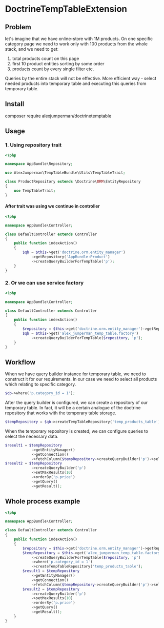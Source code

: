 # DoctrineTempTableExtension
## Problem
let's imagine that we have online-store with 1M products. On one specific category page we need to work only with 100 products from the whole stack, and we need to get:
1. total products count on this page
2. first 10 product entities sorting by some order
3. products count by every single filter etc.

Queries by the entire stack will not be effective. More efficient way - select needed products into temporary table and executing this queries from temporary table.

## Install
composer require alexjumperman/doctrinetemptable

## Usage
### 1. Using repository trait

``` php
<?php

namespace AppBundle\Repository;

use AlexJumperman\TempTableBundle\Utils\TempTableTrait;

class ProductRepository extends \Doctrine\ORM\EntityRepository
{
    use TempTableTrait;
}
```
#### After trait was using we continue in controller
``` php
<?php

namespace AppBundle\Controller;

class DefaultController extends Controller
{
    public function indexAction()
    {
        $qb = $this->get('doctrine.orm.entity_manager')
            ->getRepository('AppBundle:Product')
            ->createQueryBuilderForTempTable('p');
    }
}
```
### 2. Or we can use service factory
``` php
<?php

namespace AppBundle\Controller;

class DefaultController extends Controller
{
    public function indexAction()
    {
        $repository = $this->get('doctrine.orm.entity_manager')->getRepository('AppBundle:Product');
        $qb = $this->get('alex_jumperman_temp_table.factory')
            ->createQueryBuilderForTempTable($repository, 'p');
    }
}
```
## Workflow
When we have query builder instance for temporary table, we need to construct it for our requirements. In our case we need to select all products which relating to specific category.
``` php
$qb->where('p.category_id = 1');
```
After the query builder is configured, we can create a repository of our temporary table. In fact, it will be a certain analogue of the doctrine repository that works with the temporary table storage.
``` php
$tempRepository = $qb->createTempTableRepository('temp_products_table');
```
When the temporary repository is created, we can configure queries to select the necessary data.
``` php
$result1 = $tempRepository
            ->getEntityManager()
            ->getConnection()
            ->fetchColumn($tempRepository->createQueryBuilder('p')->select('count(p)')->getSQL());
$result2 = $tempRepository
            ->createQueryBuilder('p')
            ->setMaxResults(10)
            ->orderBy('p.price')
            ->getQuery()
            ->getResult();
```
## Whole process example
``` php
<?php

namespace AppBundle\Controller;

class DefaultController extends Controller
{
    public function indexAction()
    {
        $repository = $this->get('doctrine.orm.entity_manager')->getRepository('AppBundle:Product');
        $tempRepository = $this->get('alex_jumperman_temp_table.factory')
            ->createQueryBuilderForTempTable($repository, 'p')
            ->where('p.category_id = 1')
            ->createTempTableRepository('temp_products_table');
        $result1 = $tempRepository
            ->getEntityManager()
            ->getConnection()
            ->fetchColumn($tempRepository->createQueryBuilder('p')->select('count(p)')->getSQL());
        $result2 = $tempRepository
            ->createQueryBuilder('p')
            ->setMaxResults(10)
            ->orderBy('p.price')
            ->getQuery()
            ->getResult();
    }
}
```
